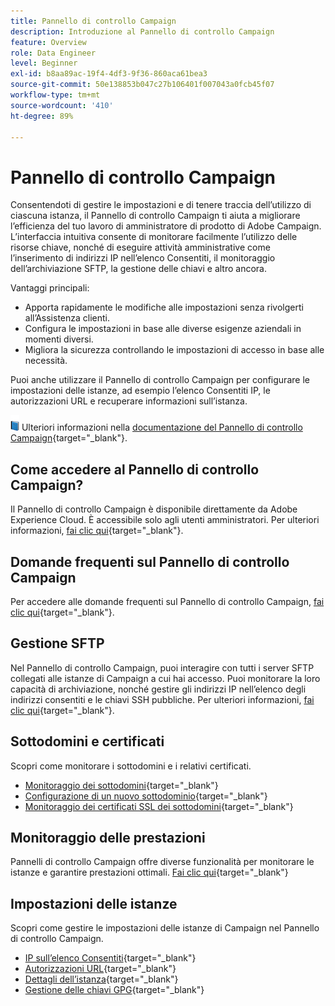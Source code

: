 ```yaml
---
title: Pannello di controllo Campaign
description: Introduzione al Pannello di controllo Campaign
feature: Overview
role: Data Engineer
level: Beginner
exl-id: b8aa89ac-19f4-4df3-9f36-860aca61bea3
source-git-commit: 50e138853b047c27b106401f007043a0fcb45f07
workflow-type: tm+mt
source-wordcount: '410'
ht-degree: 89%

---
```


# Pannello di controllo Campaign

Consentendoti di gestire le impostazioni e di tenere traccia dell’utilizzo di ciascuna istanza, il Pannello di controllo Campaign ti aiuta a migliorare l’efficienza del tuo lavoro di amministratore di prodotto di Adobe Campaign. L’interfaccia intuitiva consente di monitorare facilmente l’utilizzo delle risorse chiave, nonché di eseguire attività amministrative come l’inserimento di indirizzi IP nell’elenco Consentiti, il monitoraggio dell’archiviazione SFTP, la gestione delle chiavi e altro ancora.

Vantaggi principali:

* Apporta rapidamente le modifiche alle impostazioni senza rivolgerti all’Assistenza clienti.
* Configura le impostazioni in base alle diverse esigenze aziendali in momenti diversi.
* Migliora la sicurezza controllando le impostazioni di accesso in base alle necessità.

Puoi anche utilizzare il Pannello di controllo Campaign per configurare le impostazioni delle istanze, ad esempio l’elenco Consentiti IP, le autorizzazioni URL e recuperare informazioni sull’istanza.

![](../assets/do-not-localize/book.png) Ulteriori informazioni nella [documentazione del Pannello di controllo Campaign](https://experienceleague.adobe.com/docs/control-panel/using/control-panel-home.html?lang=it){target=&quot;_blank&quot;}.

## Come accedere al Pannello di controllo Campaign?

Il Pannello di controllo Campaign è disponibile direttamente da Adobe Experience Cloud. È accessibile solo agli utenti amministratori. Per ulteriori informazioni, [fai clic qui](https://experienceleague.adobe.com/docs/control-panel/using/discover-control-panel/accessing-control-panel.html?lang=it){target=&quot;_blank&quot;}.

## Domande frequenti sul Pannello di controllo Campaign

Per accedere alle domande frequenti sul Pannello di controllo Campaign, [fai clic qui](https://experienceleague.adobe.com/docs/control-panel/using/faq.html?lang=it#control-panel){target=&quot;_blank&quot;}.

## Gestione SFTP

Nel Pannello di controllo Campaign, puoi interagire con tutti i server SFTP collegati alle istanze di Campaign a cui hai accesso. Puoi monitorare la loro capacità di archiviazione, nonché gestire gli indirizzi IP nell’elenco degli indirizzi consentiti e le chiavi SSH pubbliche. Per ulteriori informazioni, [fai clic qui](https://experienceleague.adobe.com/docs/control-panel/using/sftp-management/about-sftp-management.html?lang=it#sftp-management){target=&quot;_blank&quot;}.

## Sottodomini e certificati

Scopri come monitorare i sottodomini e i relativi certificati.

* [Monitoraggio dei sottodomini](https://experienceleague.adobe.com/docs/control-panel/using/subdomains-and-certificates/monitoring-subdomains.html){target=&quot;_blank&quot;}
* [Configurazione di un nuovo sottodominio](https://experienceleague.adobe.com/docs/control-panel/using/subdomains-and-certificates/setting-up-new-subdomain.html){target=&quot;_blank&quot;}
* [Monitoraggio dei certificati SSL dei sottodomini](https://experienceleague.adobe.com/docs/control-panel/using/subdomains-and-certificates/monitoring-ssl-certificates.html){target=&quot;_blank&quot;}

## Monitoraggio delle prestazioni

Pannelli di controllo Campaign offre diverse funzionalità per monitorare le istanze e garantire prestazioni ottimali. [Fai clic qui](https://experienceleague.adobe.com/docs/control-panel/using/performance-monitoring/about-performance-monitoring.html?lang=it){target=&quot;_blank&quot;}


## Impostazioni delle istanze

Scopri come gestire le impostazioni delle istanze di Campaign nel Pannello di controllo Campaign.
* [IP sull’elenco Consentiti](https://experienceleague.adobe.com/docs/control-panel/using/instances-settings/ip-allow-listing-instance-access.html?lang=it){target=&quot;_blank&quot;}
* [Autorizzazioni URL](https://experienceleague.adobe.com/docs/control-panel/using/instances-settings/url-permissions.html?lang=it){target=&quot;_blank&quot;}
* [Dettagli dell’istanza](https://experienceleague.adobe.com/docs/control-panel/using/instances-settings/instance-details.html?lang=it){target=&quot;_blank&quot;}
* [Gestione delle chiavi GPG](https://experienceleague.adobe.com/docs/control-panel/using/instances-settings/gpg-keys-management.html?lang=it){target=&quot;_blank&quot;}

